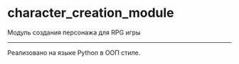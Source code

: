 # character_creation_module
Модуль создания персонажа для RPG игры

----
Реализовано на языке Python в ООП стиле.

